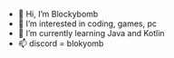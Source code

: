 - 👋 Hi, I’m Blockybomb
- 👀 I’m interested in coding, games, pc
- 🌱 I’m currently learning Java and Kotlin
- 📫 discord = blokyomb

<!---
BlockybombDEV/BlockybombDEV is a ✨ special ✨ repository because its `README.md` (this file) appears on your GitHub profile.
You can click the Preview link to take a look at your changes.
--->
